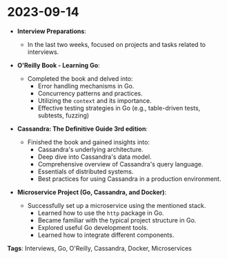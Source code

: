 # 2023-09-14

- **Interview Preparations**:
  - In the last two weeks, focused on projects and tasks related to interviews.

- **O'Reilly Book - Learning Go**:
  - Completed the book and delved into:
    - Error handling mechanisms in Go.
    - Concurrency patterns and practices.
    - Utilizing the `context` and its importance.
    - Effective testing strategies in Go (e.g., table-driven tests, subtests, fuzzing)

- **Cassandra: The Definitive Guide 3rd edition**:
  - Finished the book and gained insights into:
    - Cassandra's underlying architecture.
    - Deep dive into Cassandra's data model.
    - Comprehensive overview of Cassandra's query language.
    - Essentials of distributed systems.
    - Best practices for using Cassandra in a production environment.

- **Microservice Project (Go, Cassandra, and Docker)**:
  - Successfully set up a microservice using the mentioned stack.
    - Learned how to use the `http` package in Go.
    - Became familiar with the typical project structure in Go.
    - Explored useful Go development tools.
    - Learned how to integrate different components.

**Tags**: Interviews, Go, O'Reilly, Cassandra, Docker, Microservices
